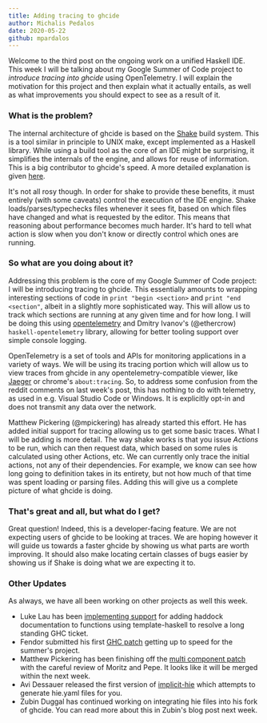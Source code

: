 ```yaml
---
title: Adding tracing to ghcide
author: Michalis Pedalos
date: 2020-05-22
github: mpardalos
---
```


Welcome to the third post on the ongoing work on a unified Haskell IDE. This
week I will be talking about my Google Summer of Code project to *introduce
tracing into ghcide* using OpenTelemetry. I will explain the motivation for
this project and then explain what it actually entails, as well as what
improvements you should expect to see as a result of it.

<!--more-->

### What is the problem?

The internal architecture of ghcide is based on the
[Shake](https://shakebuild.com) build system. This is a tool similar in
principle to UNIX make, except implemented as a Haskell library. While using a
build tool as the core of an IDE might be surprising, it simplifies the
internals of the engine, and allows for reuse of information. This is a big
contributor to ghcide's speed. A more detailed explanation is given
[here](https://4ta.uk/p/shaking-up-the-ide).

It's not all rosy though. In order for shake to provide these benefits, it must
entirely (with some caveats) control the execution of the IDE engine. Shake
loads/parses/typechecks files whenever it sees fit, based on which files have
changed and what is requested by the editor. This means that reasoning about
performance becomes much harder. It's hard to tell what action is slow when you
don't know or directly control which ones are running.

### So what are you doing about it?

Addressing this problem is the core of my Google Summer of Code project: I will
be introducing tracing to ghcide. This essentially amounts to wrapping
interesting sections of code in `print "begin <section>` and `print "end
<section"`, albeit in a slightly more sophisticated way. This will allow us to
track which sections are running at any given time and for how long. I will be
doing this using [opentelemetry](https://opentelemetry.io/) and Dmitry Ivanov's
(\@ethercrow) `haskell-opentelemetry` library, allowing for better tooling
support over simple console logging.

OpenTelemetry is a set of tools and APIs for monitoring applications in a
variety of ways. We will be using its tracing portion which will allow us to
view traces from ghcide in any opentelemetry-compatible viewer, like
[Jaeger](https://jaegertracing.io/) or chrome's `about:tracing`. So, to address
some confusion from the reddit comments on last week's post, this has nothing
to do with telemetry, as used in e.g. Visual Studio Code or Windows. It is
explicitly opt-in and does not transmit any data over the network.

Matthew Pickering (\@mpickering) has already started this effort. He has added
initial support for tracing allowing us to get some basic traces. What I will
be adding is more detail. The way shake works is that you issue *Actions* to be
run, which can then request data, which based on some rules is calculated using
other Actions, etc. We can currently only trace the initial actions, not any of
their dependencies. For example, we know can see how long going to definition
takes in its entirety, but not how much of that time was spent loading or
parsing files. Adding this will give us a complete picture of what ghcide is
doing.

### That's great and all, but what do I get?

Great question! Indeed, this is a developer-facing feature. We are not
expecting users of ghcide to be looking at traces. We are hoping however it
will guide us towards a faster ghcide by showing us what parts are worth
improving. It should also make locating certain classes of bugs easier by
showing us if Shake is doing what we are expecting it to.

### Other Updates

As always, we have all been working on other projects as well this week.

* Luke Lau has been [implementing support](https://gitlab.haskell.org/ghc/ghc/-/merge_requests/3330) for adding haddock documentation to
  functions using template-haskell to resolve a long standing GHC ticket.
* Fendor submitted his first [GHC patch](https://gitlab.haskell.org/ghc/ghc/-/merge_requests/3327) getting up to speed for the summer's project.
* Matthew Pickering has been finishing off the [multi component patch](https://github.com/digital-asset/ghcide/pull/522) with
  the careful review of Moritz and Pepe. It looks like it will be merged within
  the next week.
* Avi Dessauer released the first version of [implicit-hie](https://hackage.haskell.org/package/implicit-hie) which
  attempts to generate hie.yaml files for you.
* Zubin Duggal has continued working on integrating hie files into his fork of ghcide. You
  can read more about this in Zubin's blog post next week.



















